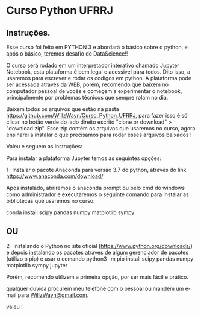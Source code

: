 # Curso Python UFRRJ

## Instruções.

Esse curso foi feito em PYTHON 3 e abordará o básico sobre o python, e após o básico, teremos desafio de DataScience!! 

O curso será rodado em um interpretador interativo chamado Jupyter Notebook, esta plataforma é bem legal e acessivel para todos. Dito isso, a usaremos para escrever e rodar os codigos em python. A plataforma pode ser acessada através da WEB, porém, recomendo que baixem no computador pessoal de vocês e começem a experimentar o notebook, principalmente por problemas técnicos que sempre rolam no dia.

Baixem todos os arquivos que estão na pasta https://github.com/WillzWayn/Curso_Python_UFRRJ, para fazer isso é só clicar no botão verde do lado direito escrito "clone or download" > "download zip". Esse zip contém os arquivos que usaremos no curso, agora ensinarei a instalar o que precisamos para rodar esses arquivos baixados !

Valeu e seguem as instruções:

Para instalar a plataforma Jupyter temos as seguintes opções:

1- Instalar o pacote Anaconda para versão 3.7 do python, através do link
https://www.anaconda.com/download/

Apos instalado, abriremos o anaconda prompt ou pelo cmd do windows como administrador e executaremos o seguinte comando para instalar as bibliotecas que usaremos no curso:

conda install scipy pandas numpy matplotlib sympy 

## OU

2- Instalando o Python no site oficial (https://www.python.org/downloads/)
e depois instalando os pacotes atraves de algum gerenciador de pacotes (utilizo o pip)
e usar o comando python3 -m pip install scipy pandas numpy matplotlib sympy jupyter

Porém, recomendo utilizem a primeira opção, por ser mais fácil e prático. 

qualquer duvida procurem meu telefone com o pessoal ou mandem um e-mail para WillzWayn@gmail.com.

valeu !
